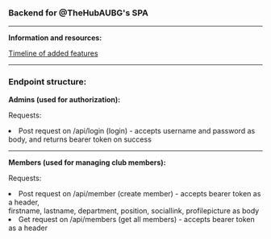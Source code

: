<h3>Backend for @TheHubAUBG's SPA</h3>
<hr/>
<p><strong>Information and resources: </strong></p>
<p><a href="https://github.com/asynchroza/Hub-Website-Backend/blob/main/tasks.txt">Timeline of added features</a></p>
<hr/>
<h3>Endpoint structure:</h3>
<p><strong>Admins (used for authorization): </p></strong>
<p>Requests: </p> 
<li> Post request on /api/login (login) - accepts username and password as body, and returns bearer token on success </li>
<hr/>
<p><strong>Members (used for managing club members):</p></strong>
<p>Requests:</p>
<li> Post request on /api/member (create member) - accepts bearer token as a header, <br/> firstname, lastname, department, position, sociallink, profilepicture as body </li>
<li> Get request on /api/members (get all members) - accepts bearer token as a header </li>

